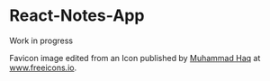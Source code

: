 # React-Notes-App
Work in progress

Favicon image edited from an Icon published by [Muhammad Haq](https://freeicons.io/profile/823 "Publisher's profile") at www.freeicons.io.
